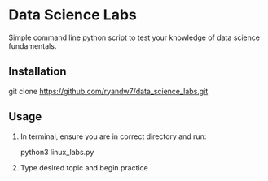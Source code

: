 # Data Science Labs
Simple command line python script to test your knowledge of data science fundamentals.

## Installation

git clone https://github.com/ryandw7/data_science_labs.git

## Usage

1. In terminal, ensure you are in correct directory and run:

    python3 linux_labs.py

2. Type desired topic and begin practice